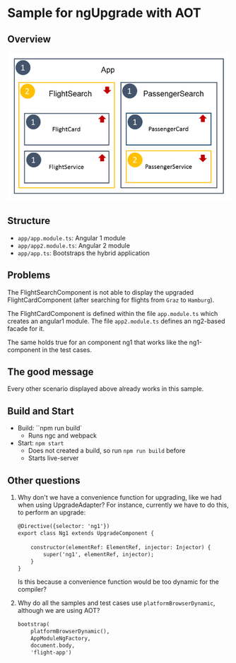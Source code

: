# Sample for ngUpgrade with AOT

## Overview

![Overview](overview.png)

## Structure

- ``app/app.module.ts``: Angular 1 module
- ``app/app2.module.ts``: Angular 2 module
- ``app/app.ts``: Bootstraps the hybrid application

## Problems

The FlightSearchComponent is not able to display the upgraded FlightCardComponent (after searching for flights from ``Graz`` to ``Hamburg``). 

The FlightCardComponent is defined within the file ``app.module.ts`` which creates an angular1 module. The file ``app2.module.ts`` defines an ng2-based facade for it.
 
The same holds true for an component ng1 that works like the ng1-component in the test cases.

## The good message

Every other scenario displayed above already works in this sample.

## Build and Start

- Build: ``npm run build`
    - Runs ngc and webpack
- Start: ``npm start``
    - Does not created a build, so run ``npm run build`` before
    - Starts live-server
    
## Other questions

1. Why don't we have a convenience function for upgrading, like we had when using UpgradeAdapter? For instance, currently we have to do this, to perform an upgrade:

    ```
    @Directive({selector: 'ng1'})
    export class Ng1 extends UpgradeComponent {
    
        constructor(elementRef: ElementRef, injector: Injector) {
            super('ng1', elementRef, injector);
        }
    }
    ```
    
    Is this because a convenience function would be too dynamic for the compiler?

2. Why do all the samples and test cases use ``platformBrowserDynamic``, although we are using AOT? 

    ```
    bootstrap(
        platformBrowserDynamic(),
        AppModuleNgFactory,
        document.body,
        'flight-app')
    ```

    